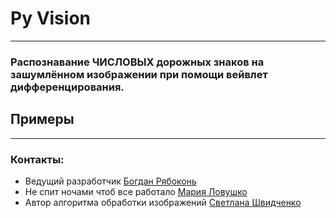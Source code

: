 # Py Vision
___
### Распознавание ЧИСЛОВЫХ дорожных знаков на зашумлённом изображении при помощи вейвлет дифференцирования.

## Примеры



___

### Контакты:

* Ведущий разработчик [Богдан Рябоконь](https://github.com/socloseeee)
* Не спит ночами чтоб все работало [Мария Ловушко](https://github.com/MariaLov)
* Автор алгоритма обработки изображений [Светлана Швидченко](https://donstu.ru/structure/cadre/shvidchenko-svetlana-aleksandrovna/)
